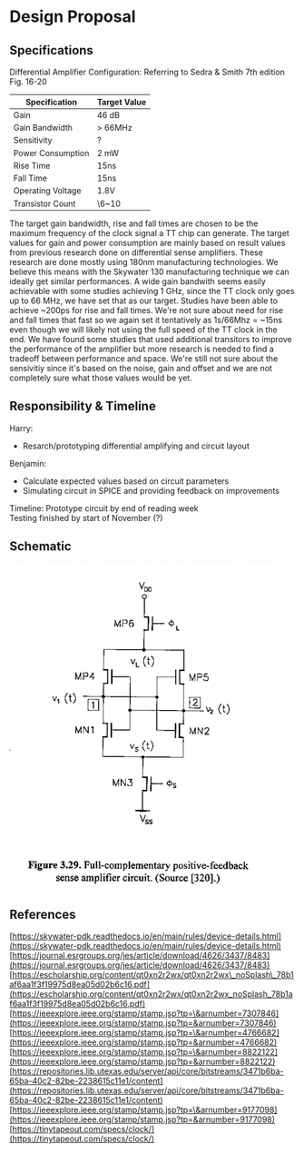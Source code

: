 # Design Proposal

## **Specifications**

Differential Amplifier Configuration: Referring to Sedra & Smith 7th edition Fig. 16-20

| Specification | Target Value |
| ----- | ----- |
| Gain | 46 dB |
| Gain Bandwidth | \> 66MHz |
| Sensitivity | ? |
| Power Consumption | 2 mW |
| Rise Time | 15ns |
| Fall Time | 15ns |
| Operating Voltage | 1.8V |
| Transistor Count | \6~10 |

The target gain bandwidth, rise and fall times are chosen to be the maximum frequency of the clock signal a TT chip can generate. The target values for  gain and power consumption are mainly based on result values from previous research done on differential sense amplifiers. These research are done mostly using 180nm manufacturing technologies. We believe this means with the Skywater 130 manufacturing technique we can ideally get similar performances. 
A wide gain bandwith seems easily achievable with some studies achieving 1 GHz, since the TT clock only goes up to 66 MHz, we have set that as our target.
Studies have been able to achieve ~200ps for rise and fall times. We're not sure about need for rise and fall times that fast so we again set it tentatively as 1s/66Mhz = ~15ns even though we will likely not using the full speed of the TT clock in the end.
We have found some studies that used additional transitors to improve the performance of the amplifier but more research is needed to find a tradeoff between performance and space.
We're still not sure about the sensivitiy since it's based on the noise, gain and offset and we are not completely sure what those values would be yet.

## **Responsibility & Timeline**

Harry:

- Resarch/prototyping differential amplifying and circuit layout

Benjamin:

- Calculate expected values based on circuit parameters  
- Simulating circuit in SPICE and providing feedback on improvements

Timeline:
Prototype circuit by end of reading week  
Testing finished by start of November (?)

## **Schematic**

![Alt text](Differential_Amplifier.png)


## **References**

[https://skywater-pdk.readthedocs.io/en/main/rules/device-details.html](https://skywater-pdk.readthedocs.io/en/main/rules/device-details.html)  
[https://journal.esrgroups.org/jes/article/download/4626/3437/8483](https://journal.esrgroups.org/jes/article/download/4626/3437/8483)  
[https://escholarship.org/content/qt0xn2r2wx/qt0xn2r2wx\_noSplash\_78b1af6aa1f3f19975d8ea05d02b6c16.pdf](https://escholarship.org/content/qt0xn2r2wx/qt0xn2r2wx_noSplash_78b1af6aa1f3f19975d8ea05d02b6c16.pdf)  
[https://ieeexplore.ieee.org/stamp/stamp.jsp?tp=\&arnumber=7307846](https://ieeexplore.ieee.org/stamp/stamp.jsp?tp=&arnumber=7307846)  
[https://ieeexplore.ieee.org/stamp/stamp.jsp?tp=\&arnumber=4766682](https://ieeexplore.ieee.org/stamp/stamp.jsp?tp=&arnumber=4766682)  
[https://ieeexplore.ieee.org/stamp/stamp.jsp?tp=\&arnumber=8822122](https://ieeexplore.ieee.org/stamp/stamp.jsp?tp=&arnumber=8822122)  
[https://repositories.lib.utexas.edu/server/api/core/bitstreams/3471b6ba-65ba-40c2-82be-2238615c11e1/content](https://repositories.lib.utexas.edu/server/api/core/bitstreams/3471b6ba-65ba-40c2-82be-2238615c11e1/content)  
[https://ieeexplore.ieee.org/stamp/stamp.jsp?tp=\&arnumber=9177098](https://ieeexplore.ieee.org/stamp/stamp.jsp?tp=&arnumber=9177098)  
[https://tinytapeout.com/specs/clock/](https://tinytapeout.com/specs/clock/)
